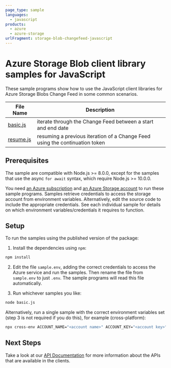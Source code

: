 ```yaml
---
page_type: sample
languages:
  - javascript
products:
  - azure
  - azure-storage
urlFragment: storage-blob-changefeed-javascript
---
```


# Azure Storage Blob client library samples for JavaScript

These sample programs show how to use the JavaScript client libraries for Azure Storage Blobs Change Feed in some common scenarios.

| **File Name**       | **Description**                                                             |
| ------------------- | --------------------------------------------------------------------------- |
| [basic.js][basic]   | iterate through the Change Feed between a start and end date                |
| [resume.js][resume] | resuming a previous iteration of a Change Feed using the continuation token |

## Prerequisites

The sample are compatible with Node.js >= 8.0.0, except for the samples that use the async `for await` syntax, which require Node.js >= 10.0.0.

You need [an Azure subscription][freesub] and [an Azure Storage account][azstorage] to run these sample programs. Samples retrieve credentials to access the storage account from environment variables. Alternatively, edit the source code to include the appropriate credentials. See each individual sample for details on which environment variables/credentials it requires to function.

## Setup

To run the samples using the published version of the package:

1. Install the dependencies using `npm`:

```bash
npm install
```

2. Edit the file `sample.env`, adding the correct credentials to access the Azure service and run the samples. Then rename the file from `sample.env` to just `.env`. The sample programs will read this file automatically.

3. Run whichever samples you like:

```bash
node basic.js
```

Alternatively, run a single sample with the correct environment variables set (step 3 is not required if you do this), for example (cross-platform):

```bash
npx cross-env ACCOUNT_NAME="<account name>" ACCOUNT_KEY="<account key>" node basic.js
```

## Next Steps

Take a look at our [API Documentation][apiref] for more information about the APIs that are available in the clients.

[basic]: https://github.com/Azure/azure-sdk-for-js/tree/main/sdk/storage/storage-blob-changefeed/samples/javascript/basic.js
[resume]: https://github.com/Azure/azure-sdk-for-js/tree/main/sdk/storage/storage-blob-changefeed/samples/javascript/resume.js
[apiref]: https://docs.microsoft.com/javascript/api/@azure/storage-blob-changefeed
[azstorage]: https://docs.microsoft.com/azure/storage/common/storage-account-overview
[freesub]: https://azure.microsoft.com/free/
